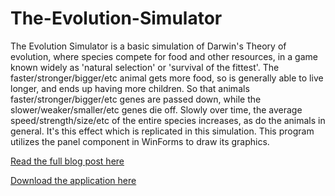 # The-Evolution-Simulator

The Evolution Simulator is a basic simulation of Darwin's Theory of evolution, where species compete for food and other resources, in a game known widely as 'natural selection' or 'survival of the fittest'. The faster/stronger/bigger/etc animal gets more food, so is generally able to live longer, and ends up having more children. So that animals faster/stronger/bigger/etc genes are passed down, while the slower/weaker/smaller/etc genes die off. Slowly over time, the average speed/strength/size/etc of the entire species increases, as do the animals in general. It's this effect which is replicated in this simulation. This program utilizes the panel component in WinForms to draw its graphics. 

[Read the full blog post here](https://tedjohnsondevblog.blogspot.com/2018/02/the-evolution-simulator.html)

[Download the application here](https://drive.google.com/file/d/1gM37NQOmjs4zPqChTcnSp0h8q-Xn_Nfv/view?usp=sharing)
